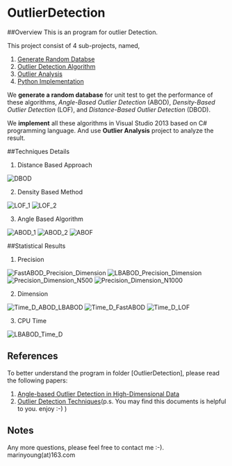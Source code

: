 # OutlierDetection

##Overview
This is an program for outlier Detection.

This project consist of 4 sub-projects, named,

 1. [Generate Random Databse][1]
 2. [Outlier Detection Algorithm][2]
 3. [Outlier Analysis][3]
 4. [Python Implementation][4]

We **generate a random database** for unit test to get the performance of these algorithms, *Angle-Based Outlier Detection* (ABOD), *Density-Based Outlier Detection* (LOF), and *Distance-Based Outlier Detection* (DBOD).

We **implement** all these algorithms in Visual Studio 2013 based on C# programming language. And use **Outlier Analysis** project to analyze the result.

##Techniques Details
1. Distance Based Approach

![DBOD][5]

2. Density Based Method

![LOF_1][6]
![LOF_2][7]

3. Angle Based Algorithm

![ABOD_1][8]
![ABOD_2][9]
![ABOF][10]

##Statistical Results
1. Precision

![FastABOD_Precision_Dimension][11]
![LBABOD_Precision_Dimension][12]
![Precision_Dimension_N500][13]
![Precision_Dimension_N1000][14]

2. Dimension

![Time_D_ABOD_LBABOD][15]
![Time_D_FastABOD][16]
![Time_D_LOF][17]

3. CPU Time

![LBABOD_Time_D][18]
 

## References

To better understand the program in folder [OutlierDetection], please read the following papers:

 1. [Angle-based Outlier Detection in High-Dimensional Data][19]
 2. [Outlier Detection Techniques][20](p.s. You may find this documents is helpful to you. enjoy :-) )


## Notes
Any more questions, please feel free to contact me :-). marinyoung(at)163.com


  [1]: https://github.com/MarinYoung4596/OutlierDetection/tree/master/OutlierDetection/GenerateRandomDatabase
  [2]: https://github.com/MarinYoung4596/OutlierDetection/tree/master/OutlierDetection/OutlierDetection
  [3]: https://github.com/MarinYoung4596/OutlierDetection/tree/master/OutlierDetection/OutlierAnalysis
  [4]: https://github.com/MarinYoung4596/OutlierDetection/tree/master/OutlierDetection/Python%20Implementation
  [5]: https://github.com/MarinYoung4596/OutlierDetection/blob/master/OutlierDetection/OutlierAnalysis/StatisticalResults/DBOD_1.PNG
  [6]: https://github.com/MarinYoung4596/OutlierDetection/blob/master/OutlierDetection/OutlierAnalysis/StatisticalResults/LOF_1.PNG
  [7]: https://github.com/MarinYoung4596/OutlierDetection/blob/master/OutlierDetection/OutlierAnalysis/StatisticalResults/LOF_2.PNG
  [8]: https://github.com/MarinYoung4596/OutlierDetection/blob/master/OutlierDetection/OutlierAnalysis/StatisticalResults/ABOD_1.PNG
  [9]: https://github.com/MarinYoung4596/OutlierDetection/blob/master/OutlierDetection/OutlierAnalysis/StatisticalResults/ABOD_2.PNG
  [10]: https://github.com/MarinYoung4596/OutlierDetection/blob/master/OutlierDetection/OutlierAnalysis/StatisticalResults/ABOF.PNG
  [11]: https://github.com/MarinYoung4596/OutlierDetection/blob/master/OutlierDetection/OutlierAnalysis/StatisticalResults/FastABOD_Precision_Dimension.png
  [12]: https://github.com/MarinYoung4596/OutlierDetection/blob/master/OutlierDetection/OutlierAnalysis/StatisticalResults/LBABOD_Precision_Dimension.png
  [13]: https://github.com/MarinYoung4596/OutlierDetection/blob/master/OutlierDetection/OutlierAnalysis/StatisticalResults/Precision_Dimension_N500.png
  [14]: https://github.com/MarinYoung4596/OutlierDetection/blob/master/OutlierDetection/OutlierAnalysis/StatisticalResults/Precision_Dimension_N1000.png
  [15]: https://github.com/MarinYoung4596/OutlierDetection/blob/master/OutlierDetection/OutlierAnalysis/StatisticalResults/Time_D_ABOD_LBABOD.png
  [16]: https://github.com/MarinYoung4596/OutlierDetection/blob/master/OutlierDetection/OutlierAnalysis/StatisticalResults/Time_D_FastABOD.png
  [17]: https://github.com/MarinYoung4596/OutlierDetection/blob/master/OutlierDetection/OutlierAnalysis/StatisticalResults/Time_D_LOF.png
  [18]: https://github.com/MarinYoung4596/OutlierDetection/blob/master/OutlierDetection/OutlierAnalysis/StatisticalResults/LBABOD_Time_D.png
  [19]: http://dl.acm.org/citation.cfm?id=1401946
  [20]: https://www.siam.org/meetings/sdm10/tutorial3.pdf
